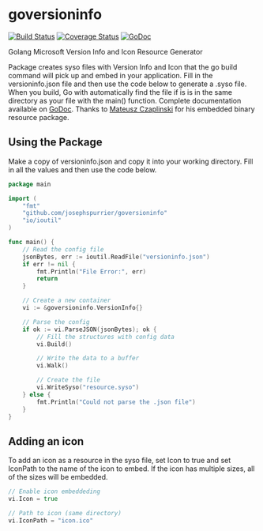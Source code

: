 goversioninfo
==========
[![Build Status](https://travis-ci.org/josephspurrier/goversioninfo.svg)](https://travis-ci.org/josephspurrier/goversioninfo) [![Coverage Status](https://coveralls.io/repos/josephspurrier/goversioninfo/badge.png)](https://coveralls.io/r/josephspurrier/goversioninfo) [![GoDoc](https://godoc.org/github.com/josephspurrier/goversioninfo?status.svg)](https://godoc.org/github.com/josephspurrier/goversioninfo)

Golang Microsoft Version Info and Icon Resource Generator

Package creates syso files with Version Info and Icon that the go build command will pick up and embed in your application. Fill in the versioninfo.json file and then use the code below to generate a .syso file. When you build, Go with automatically find the file if is is in the same directory as your file with the main() function. Complete documentation available on [GoDoc](https://godoc.org/github.com/josephspurrier/goversioninfo). Thanks to [Mateusz Czaplinski](https://github.com/akavel/rsrc) for his embedded binary resource package.

## Using the Package

Make a copy of versioninfo.json and copy it into your working directory. Fill in all the values and then use the code below.

~~~ go
package main

import (
	"fmt"
	"github.com/josephspurrier/goversioninfo"
	"io/ioutil"
)

func main() {
	// Read the config file
	jsonBytes, err := ioutil.ReadFile("versioninfo.json")
	if err != nil {
		fmt.Println("File Error:", err)
		return
	}

	// Create a new container
	vi := &goversioninfo.VersionInfo{}

	// Parse the config
	if ok := vi.ParseJSON(jsonBytes); ok {
		// Fill the structures with config data
		vi.Build()

		// Write the data to a buffer
		vi.Walk()

		// Create the file
		vi.WriteSyso("resource.syso")
	} else {
		fmt.Println("Could not parse the .json file")
	}
}
~~~

## Adding an icon

To add an icon as a resource in the syso file, set Icon to true and set IconPath to the name of the icon to embed. If the icon has multiple sizes, all of the sizes will be embedded.

~~~ go
// Enable icon embeddeding
vi.Icon = true

// Path to icon (same directory)
vi.IconPath = "icon.ico"
~~~
